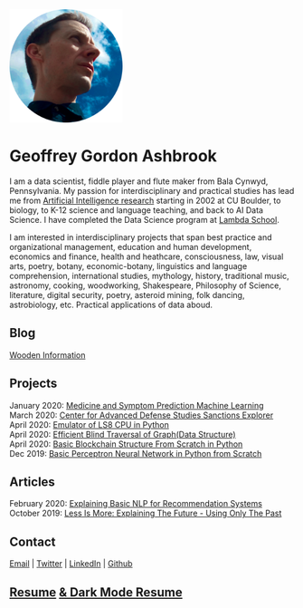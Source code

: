 <img src="geoffrey_gordon_ashbrook_round.png" alt="Geoffrey Gordon Ashbrook" width="200" height="200">

# Geoffrey Gordon Ashbrook

I am a data scientist, fiddle player and flute maker from Bala Cynwyd, Pennsylvania. My passion for interdisciplinary and practical studies has lead me from [Artificial Intelligence research](https://dl.acm.org/doi/10.5555/646145.678706) starting in 2002 at CU Boulder, to biology, to K-12 science and language teaching, and back to AI Data Science. I have completed the Data Science program at [Lambda School](https://lambdaschool.com/). 

I am interested in interdisciplinary projects that span best practice and organizational management, education and human development, economics and finance, health and heathcare, consciousness, law, visual arts, poetry, botany, economic-botany, linguistics and language comprehension, international studies, mythology, history, traditional music, astronomy, cooking, woodworking, Shakespeare, Philosophy of Science, literature, digital security, poetry, asteroid mining, folk dancing, astrobiology, etc. Practical applications of data aboud.

## Blog
[Wooden Information](https://medium.com/wooden-information/)  

## Projects
January 2020: [Medicine and Symptom Prediction Machine Learning](https://github.com/MedCabinet)  
March 2020: [Center for Advanced Defense Studies Sanctions Explorer](https://medium.com/wooden-information/modeling-networks-of-networks-5e22cd85cd24)  
April 2020: [Emulator of LS8 CPU in Python](https://github.com/lineality/ls8_emulator)  
April 2020: [Efficient Blind Traversal of Graph(Data Structure)](https://github.com/lineality/Blind-Graph-Traversal)  
April 2020: [Basic Blockchain Structure From Scratch in Python](https://github.com/lineality/Basic_Python_Blockchain/)  
Dec 2019: [Basic Perceptron Neural Network in Python from Scratch](https://github.com/lineality/Perceptron_Studies)

## Articles
February 2020: [Explaining Basic NLP for Recommendation Systems](https://colab.research.google.com/drive/1n0QHVKLmjHhb1J0PVumoxq58-1OevP5b)  
October 2019: [Less Is More: Explaining The Future - Using Only The Past](https://medium.com/wooden-information/less-is-more-904427f568e0)

## Contact
[Email](mailto:geoffreygordonashbrook@gmail.com) | [Twitter](https://twitter.com/GG_Ashbrook) | [LinkedIn](https://www.linkedin.com/in/geoffrey-gordon-ashbrook//)  | [Github](https://github.com/lineality/)


## [Resume](https://drive.google.com/file/d/1n5m7MWhwqGt6iJZZ-Jsw-QB7TPWmtIaF/view?usp=sharing) [& Dark Mode Resume](https://drive.google.com/file/d/148HW0m6HWLfY_EMbbJQbfqoou2yWuf7N/view?usp=sharing)

